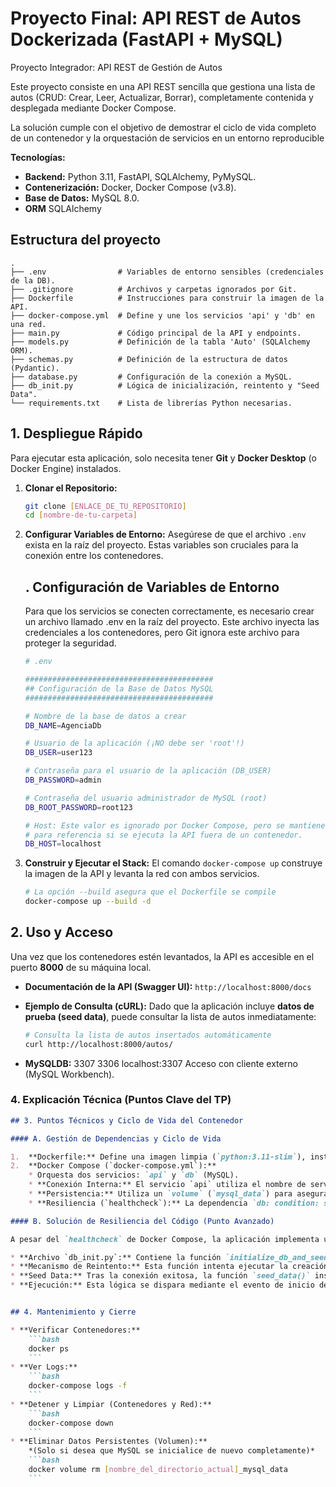 # Proyecto Final: API REST de Autos Dockerizada (FastAPI + MySQL)

Proyecto Integrador: API REST de Gestión de Autos

Este proyecto consiste en una API REST sencilla que gestiona una lista de autos (CRUD: Crear, Leer, Actualizar, Borrar), completamente contenida y desplegada mediante Docker Compose.

La solución cumple con el objetivo de demostrar el ciclo de vida completo de un contenedor y la orquestación de servicios en un entorno reproducible

**Tecnologías:**
* **Backend:** Python 3.11, FastAPI, SQLAlchemy, PyMySQL.
* **Contenerización:** Docker, Docker Compose (v3.8).
* **Base de Datos:** MySQL 8.0.
* **ORM** SQLAlchemy


## Estructura del proyecto
```text
.
├── .env                # Variables de entorno sensibles (credenciales de la DB).
├── .gitignore          # Archivos y carpetas ignorados por Git.
├── Dockerfile          # Instrucciones para construir la imagen de la API.
├── docker-compose.yml  # Define y une los servicios 'api' y 'db' en una red.
├── main.py             # Código principal de la API y endpoints.
├── models.py           # Definición de la tabla 'Auto' (SQLAlchemy ORM).
├── schemas.py          # Definición de la estructura de datos (Pydantic).
├── database.py         # Configuración de la conexión a MySQL.
├── db_init.py          # Lógica de inicialización, reintento y "Seed Data".
└── requirements.txt    # Lista de librerías Python necesarias.
```

## 1. Despliegue Rápido

Para ejecutar esta aplicación, solo necesita tener **Git** y **Docker Desktop** (o Docker Engine) instalados.

1.  **Clonar el Repositorio:**
    ```bash
    git clone [ENLACE_DE_TU_REPOSITORIO]
    cd [nombre-de-tu-carpeta]
    ```

2.  **Configurar Variables de Entorno:**
    Asegúrese de que el archivo `.env` exista en la raíz del proyecto. Estas variables son cruciales para la conexión entre los contenedores.

    ## . Configuración de Variables de Entorno

    Para que los servicios se conecten correctamente, es necesario crear un archivo llamado .env en la raíz del proyecto. Este archivo inyecta las credenciales a los contenedores, pero Git ignora este archivo para proteger la seguridad.
    ```bash
    # .env

    ##########################################
    ## Configuración de la Base de Datos MySQL
    ##########################################

    # Nombre de la base de datos a crear
    DB_NAME=AgenciaDb

    # Usuario de la aplicación (¡NO debe ser 'root'!)
    DB_USER=user123

    # Contraseña para el usuario de la aplicación (DB_USER)
    DB_PASSWORD=admin

    # Contraseña del usuario administrador de MySQL (root)
    DB_ROOT_PASSWORD=root123

    # Host: Este valor es ignorado por Docker Compose, pero se mantiene
    # para referencia si se ejecuta la API fuera de un contenedor.
    DB_HOST=localhost
    ```
3.  **Construir y Ejecutar el Stack:**
    El comando `docker-compose up` construye la imagen de la API y levanta la red con ambos servicios.
    ```bash
    # La opción --build asegura que el Dockerfile se compile
    docker-compose up --build -d
    ```


## 2. Uso y Acceso

Una vez que los contenedores estén levantados, la API es accesible en el puerto **8000** de su máquina local.

* **Documentación de la API (Swagger UI):**
    `http://localhost:8000/docs`

* **Ejemplo de Consulta (cURL):**
    Dado que la aplicación incluye **datos de prueba (seed data)**, puede consultar la lista de autos inmediatamente:
    ```bash
    # Consulta la lista de autos insertados automáticamente
    curl http://localhost:8000/autos/
    ```
* **MySQLDB:** 3307	3306	localhost:3307	Acceso con cliente externo (MySQL Workbench).


### 4. Explicación Técnica (Puntos Clave del TP)

```markdown
## 3. Puntos Técnicos y Ciclo de Vida del Contenedor

#### A. Gestión de Dependencias y Ciclo de Vida

1.  **Dockerfile:** Define una imagen limpia (`python:3.11-slim`), instala dependencias (`requirements.txt`), y usa `CMD ["uvicorn"...]` como comando de inicio.
2.  **Docker Compose (`docker-compose.yml`):**
    * Orquesta dos servicios: `api` y `db` (MySQL).
    * **Conexión Interna:** El servicio `api` utiliza el nombre de servicio **`db`** como host, conectándose al puerto **3306** interno. (Nota: El puerto `3307:3306` en el servicio `db` es solo para acceso externo, no para la comunicación entre contenedores).
    * **Persistencia:** Utiliza un `volume` (`mysql_data`) para asegurar que los datos de MySQL persistan si el contenedor `db` se detiene o se reinicia.
    * **Resiliencia (`healthcheck`):** La dependencia `db: condition: service_healthy` combinada con el `healthcheck` de MySQL garantiza que la API no intentará iniciar hasta que la base de datos esté lista para aceptar conexiones.

#### B. Solución de Resiliencia del Código (Punto Avanzado)

A pesar del `healthcheck` de Docker Compose, la aplicación implementa una lógica de reintento en el código Python para manejar la ventana de tiempo donde la base de datos puede estar lista pero lenta para responder a consultas de SQLAlchemy:

* **Archivo `db_init.py`:** Contiene la función `initialize_db_and_seed()`.
* **Mecanismo de Reintento:** Esta función intenta ejecutar la creación de tablas (`Base.metadata.create_all`) hasta **10 veces** con un retraso de 2 segundos, capturando los errores de `OperationalError` de MySQL.
* **Seed Data:** Tras la conexión exitosa, la función `seed_data()` inserta datos de prueba si la tabla está vacía, haciendo que la API sea funcional inmediatamente.
* **Ejecución:** Esta lógica se dispara mediante el evento de inicio de FastAPI: `@app.on_event("startup")` en `main.py`.


## 4. Mantenimiento y Cierre

* **Verificar Contenedores:**
    ```bash
    docker ps
    ```
* **Ver Logs:**
    ```bash
    docker-compose logs -f
    ```
* **Detener y Limpiar (Contenedores y Red):**
    ```bash
    docker-compose down
    ```
* **Eliminar Datos Persistentes (Volumen):**
    *(Solo si desea que MySQL se inicialice de nuevo completamente)*
    ```bash
    docker volume rm [nombre_del_directorio_actual]_mysql_data
    ```

